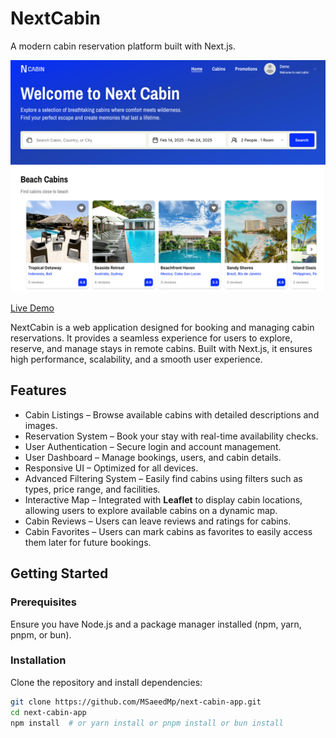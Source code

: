 # NextCabin

A modern cabin reservation platform built with Next.js.

![NextCabin Screenshot](public/next-cabin.png)

[Live Demo](https://next-cabin-app.vercel.app/)

NextCabin is a web application designed for booking and managing cabin reservations. It provides a seamless experience for users to explore, reserve, and manage stays in remote cabins. Built with Next.js, it ensures high performance, scalability, and a smooth user experience.

## Features

- Cabin Listings – Browse available cabins with detailed descriptions and images.
- Reservation System – Book your stay with real-time availability checks.
- User Authentication – Secure login and account management.
- User Dashboard – Manage bookings, users, and cabin details.
- Responsive UI – Optimized for all devices.
- Advanced Filtering System – Easily find cabins using filters such as types, price range, and facilities.
- Interactive Map – Integrated with **Leaflet** to display cabin locations, allowing users to explore available cabins on a dynamic map.  
- Cabin Reviews – Users can leave reviews and ratings for cabins.
- Cabin Favorites – Users can mark cabins as favorites to easily access them later for future bookings.  


## Getting Started

### Prerequisites

Ensure you have Node.js and a package manager installed (npm, yarn, pnpm, or bun).

### Installation

Clone the repository and install dependencies:

```bash
git clone https://github.com/MSaeedMp/next-cabin-app.git
cd next-cabin-app
npm install  # or yarn install or pnpm install or bun install
```
